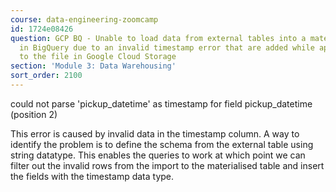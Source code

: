 ```yaml
---
course: data-engineering-zoomcamp
id: 1724e08426
question: GCP BQ - Unable to load data from external tables into a materialized table
  in BigQuery due to an invalid timestamp error that are added while appending data
  to the file in Google Cloud Storage
section: 'Module 3: Data Warehousing'
sort_order: 2100
---
```


could not parse 'pickup_datetime' as timestamp for field pickup_datetime (position 2)

This error is caused by invalid data in the timestamp column. A way to identify the problem is to define the schema from the external table using string datatype. This enables the queries to work at which point we can filter out the invalid rows from the import to the materialised table and insert the fields with the timestamp data type.


